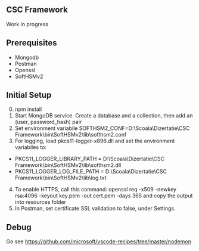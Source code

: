 ## CSC Framework

Work in progress

## Prerequisites
- Mongodb
- Postman
- Openssl
- SoftHSMv2

## Initial Setup
0. npm install
1. Start MongoDB service. Create a database and a collection, then add an (user, password_hash) pair
2. Set environment variabile SOFTHSM2_CONF=D:\Scoala\Dizertatie\CSC Framework\bin\SoftHSMv2\lib\softhsm2.conf
3. For logging, load pkcs11-logger-x896.dll and set the environment variabiles to:
- PKCS11_LOGGER_LIBRARY_PATH = D:\Scoala\Dizertatie\CSC Framework\bin\SoftHSMv2\lib\softhsm2.dll
- PKCS11_LOGGER_LOG_FILE_PATH = D:\Scoala\Dizertatie\CSC Framework\bin\SoftHSMv2\lib\log.txt
4. To enable HTTPS, call this command: openssl req -x509 -newkey rsa:4096 -keyout key.pem -out cert.pem -days 365
and copy the output into resources folder
5. In Postman, set certificate SSL validation to false, under Settings.
## Debug
Go see https://github.com/microsoft/vscode-recipes/tree/master/nodemon